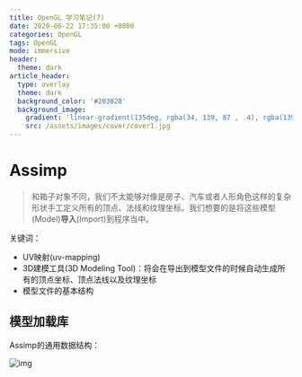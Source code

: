 ```yaml
---
title: OpenGL 学习笔记(7)
date: 2020-06-22 17:35:00 +0800
categories: OpenGL
tags: OpenGL
mode: immersive
header:
  theme: dark
article_header:
  type: overlay
  theme: dark
  background_color: '#203028'
  background_image:
    gradient: 'linear-gradient(135deg, rgba(34, 139, 87 , .4), rgba(139, 34, 139, .4))'
    src: /assets/images/cover/cover1.jpg
---
```


# Assimp

> 和箱子对象不同，我们不太能够对像是房子、汽车或者人形角色这样的复杂形状手工定义所有的顶点、法线和纹理坐标。我们想要的是将这些模型(Model)**导入**(Import)到程序当中。

关键词：

- UV映射(uv-mapping)
- 3D建模工具(3D Modeling Tool)：将会在导出到模型文件的时候自动生成所有的顶点坐标、顶点法线以及纹理坐标
- 模型文件的基本结构

## 模型加载库

Assimp的通用数据结构：

![img](https://learnopengl-cn.github.io/img/03/01/assimp_structure.png)